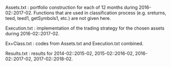 Assets.txt : portfolio construction for each of 12 months during 2016-02::2017-02. Functions that are used in classification process (e.g. sreturns, teed, teed1, getSymbols1, etc.) are not given here.

Execution.txt : implementation of the trading strategy for the chosen assets during 2016-02::2017-02.

Ex+Class.txt : codes from Assets.txt and Execution.txt combined.

Results.txt : results for 2014-02::2015-02, 2015-02::2016-02, 2016-02::2017-02, 2017-02::2018-02.
